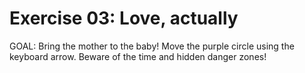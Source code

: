 # Exercise 03: Love, actually

GOAL: Bring the mother to the baby!
Move the purple circle using the keyboard arrow. Beware of the time and hidden danger zones!
